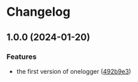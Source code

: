 # Changelog

## 1.0.0 (2024-01-20)


### Features

* the first version of onelogger ([492b9e3](https://github.com/node-modules/onelogger/commit/492b9e3988291dbadd96bf9506b1a673dff4260f))
